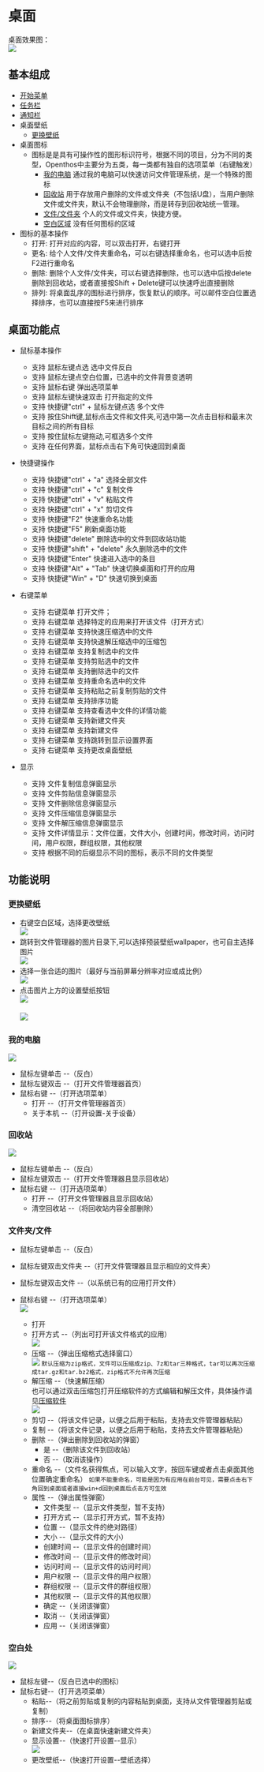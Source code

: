 # 桌面
   
桌面效果图：  
![](pic/zhuomian/Desktop_demo.png)

## 基本组成
   - [开始菜单](./五.开始菜单.md)
   - [任务栏](./六.任务栏.md)
   - [通知栏](./七.通知栏.md)
   - 桌面壁纸
      - [更换壁纸](#更换壁纸)
   - 桌面图标
      - 图标是是具有可操作性的图形标识符号，根据不同的项目，分为不同的类型，Openthos中主要分为五类，每一类都有独自的选项菜单（右键触发）
         - [我的电脑](zhuomian/我的电脑.md )   通过我的电脑可以快速访问文件管理系统，是一个特殊的图标
         - [回收站](zhuomian/回收站.md )    用于存放用户删除的文件或文件夹（不包括U盘），当用户删除文件或文件夹，默认不会物理删除，而是转存到回收站统一管理。
         - [文件/文件夹](zhuomian/文件文件夹.md)   个人的文件或文件夹，快捷方便。
         - [空白区域](zhuomian/空白区域.md)    没有任何图标的区域
   - 图标的基本操作
      - 打开: 打开对应的内容，可以双击打开，右键打开
      - 更名: 给个人文件/文件夹重命名，可以右键选择重命名，也可以选中后按F2进行重命名
      - 删除: 删除个人文件/文件夹，可以右键选择删除，也可以选中后按delete删除到回收站，或者直接按Shift + Delete键可以快速呼出直接删除
      - 排列: 将桌面乱序的图标进行排序，恢复默认的顺序。可以邮件空白位置选择排序，也可以直接按F5来进行排序

## 桌面功能点
- 鼠标基本操作 
     - 支持 鼠标左键点选 选中文件反白
     - 支持 鼠标左键点空白位置，已选中的文件背景变透明
     - 支持 鼠标右键 弹出选项菜单
     - 支持 鼠标左键快速双击 打开指定的文件
     - 支持 快捷键"ctrl" + 鼠标左键点选 多个文件
     - 支持 按住Shift键,鼠标点击文件和文件夹,可选中第一次点击目标和最末次目标之间的所有目标
     - 支持 按住鼠标左键拖动,可框选多个文件
     - 支持 在任何界面，鼠标点击右下角可快速回到桌面
     
- 快捷键操作
     - 支持 快捷键"ctrl" + "a" 选择全部文件
     - 支持 快捷键"ctrl" + "c" 复制文件
     - 支持 快捷键"ctrl" + "v" 粘贴文件
     - 支持 快捷键"ctrl" + "x" 剪切文件
     - 支持 快捷键"F2" 快速重命名功能
     - 支持 快捷键"F5" 刷新桌面功能
     - 支持 快捷键"delete" 删除选中的文件到回收站功能
     - 支持 快捷键"shift" + "delete" 永久删除选中的文件
     - 支持 快捷键"Enter" 快速进入选中的条目
     - 支持 快捷键"Alt" + "Tab" 快速切换桌面和打开的应用
     - 支持 快捷键"Win" + "D" 快速切换到桌面
  
- 右键菜单
     - 支持 右键菜单 打开文件；
     - 支持 右键菜单 选择特定的应用来打开该文件（打开方式）
     - 支持 右键菜单 支持快速压缩选中的文件
     - 支持 右键菜单 支持快速解压缩选中的压缩包
     - 支持 右键菜单 支持复制选中的文件
     - 支持 右键菜单 支持剪贴选中的文件
     - 支持 右键菜单 支持删除选中的文件
     - 支持 右键菜单 支持重命名选中的文件
     - 支持 右键菜单 支持粘贴之前复制剪贴的文件
     - 支持 右键菜单 支持排序功能
     - 支持 右键菜单 支持查看选中文件的详情功能
     - 支持 右键菜单 支持新建文件夹
     - 支持 右键菜单 支持新建文件
     - 支持 右键菜单 支持跳转到显示设置界面
     - 支持 右键菜单 支持更改桌面壁纸
	 
- 显示
     - 支持 文件复制信息弹窗显示
     - 支持 文件剪贴信息弹窗显示
     - 支持 文件删除信息弹窗显示
     - 支持 文件压缩信息弹窗显示
     - 支持 文件解压缩信息弹窗显示
     - 支持 文件详情显示：文件位置，文件大小，创建时间，修改时间，访问时间，用户权限，群组权限，其他权限
     - 支持 根据不同的后缀显示不同的图标，表示不同的文件类型
     
## 功能说明
### 更换壁纸
   - 右键空白区域，选择更改壁纸  
![](pic/zhuomian/Desktop_wallpaper1.png)
   - 跳转到文件管理器的图片目录下,可以选择预装壁纸wallpaper，也可自主选择图片  
![](pic/zhuomian/Desktop_wallpaper2.png)
   - 选择一张合适的图片（最好与当前屏幕分辨率对应或成比例）  
![](pic/zhuomian/Desktop_wallpaper3.png)
   - 点击图片上方的设置壁纸按钮  
![](pic/zhuomian/Desktop_wallpaper4.png)<br />  
![](pic/zhuomian/Desktop_wallpaper5.png)
### 我的电脑
![](../pic/zhuomian/Desktop_mycomputer.png)
   - 鼠标左键单击 --（反白）
   - 鼠标左键双击 --（打开文件管理器首页）
   - 鼠标右键 --（打开选项菜单）
      - 打开 --（打开文件管理器首页）
      - 关于本机 --（打开设置-关于设备）
### 回收站
![](../pic/zhuomian/Desktop_recyclebin.png)

   - 鼠标左键单击 --（反白）
   - 鼠标左键双击 --（打开文件管理器且显示回收站）
   - 鼠标右键 --（打开选项菜单）
      - 打开 --（打开文件管理器且显示回收站）
      - 清空回收站 --（将回收站内容全部删除）
### 文件夹/文件
   - 鼠标左键单击 --（反白）
   - 鼠标左键双击文件夹 --（打开文件管理器且显示相应的文件夹）
   - 鼠标左键双击文件 --（以系统已有的应用打开文件）
   - 鼠标右键 --（打开选项菜单）  
![](../pic/zhuomian/Desktop_file1.png)

      - 打开
      - 打开方式 --（列出可打开该文件格式的应用）  
![](../pic/zhuomian/Desktop_file2.png)
      - 压缩 --（弹出压缩格式选择窗口）  
![](../pic/zhuomian/Desktop_file3.png)
    ```
    默认压缩为zip格式，文件可以压缩成zip、7z和tar三种格式，tar可以再次压缩成tar.gz和tar.bz2格式，zip格式不允许再次压缩
    ```
      - 解压缩 --（快速解压缩）  
也可以通过双击压缩包打开压缩软件的方式编辑和解压文件，具体操作请见[压缩软件](../soft/压缩软件.md)  
![](../pic/zhuomian/Desktop_file4.png)
      - 剪切 --（将该文件记录，以便之后用于粘贴，支持去文件管理器粘贴）
      - 复制 --（将该文件记录，以便之后用于粘贴，支持去文件管理器粘贴）
      - 删除 --（弹出删除到回收站的弹窗）
         - 是 --（删除该文件到回收站）
         - 否 --（取消该操作）
      - 重命名 --（文件名获得焦点，可以输入文字，按回车键或者点击桌面其他位置确定重命名）
    ```
    如果不能重命名，可能是因为有应用在前台可见，需要点击右下角回到桌面或者直接win+d回到桌面后点击方可生效
    ```
      - 属性 --（弹出属性弹窗）
         - 文件类型 --（显示文件类型，暂不支持）
         - 打开方式 --（显示打开方式，暂不支持）
         - 位置 --（显示文件的绝对路径）
         - 大小 --（显示文件的大小）
         - 创建时间 --（显示文件的创建时间）
         - 修改时间 --（显示文件的修改时间）
         - 访问时间 --（显示文件的访问时间）
         - 用户权限 --（显示文件的用户权限）
         - 群组权限 --（显示文件的群组权限）
         - 其他权限 --（显示文件的其他权限）
         - 确定 --（关闭该弹窗）
         - 取消 --（关闭该弹窗）
         - 应用 --（关闭该弹窗）
### 空白处
![](../pic/zhuomian/Desktop_blankrightbutton.png)

   - 鼠标左键--（反白已选中的图标）
   - 鼠标右键--（打开选项菜单）
      - 粘贴--（将之前剪贴或复制的内容粘贴到桌面，支持从文件管理器剪贴或复制）
      - 排序--（将桌面图标排序）
      - 新建文件夹--（在桌面快速新建文件夹）
      - 显示设置--（快速打开设置--显示）  
![](../pic/zhuomian/Desktop_display.png)
      - 更改壁纸--（快速打开设置--壁纸选择）
